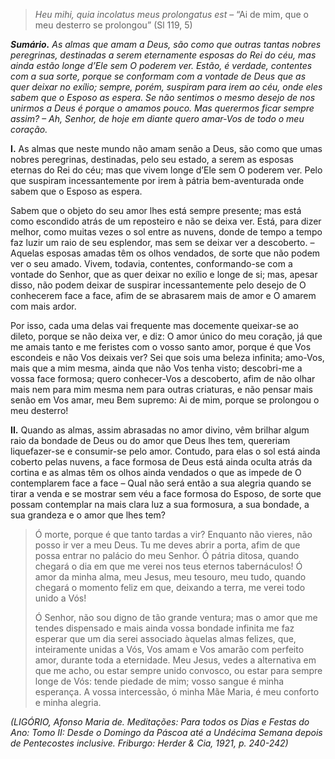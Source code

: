 > *Heu mihi, quia incolatus meus prolongatus est* – “Ai de mim, que o meu desterro se prolongou” (Sl 119, 5)

***Sumário.** As almas que amam a Deus, são como que outras tantas nobres peregrinas, destinadas a serem eternamente esposas do Rei do céu, mas ainda estão longe d’Ele sem O poderem ver. Estão, é verdade, contentes com a sua sorte, porque se conformam com a vontade de Deus que as quer deixar no exílio; sempre, porém, suspiram para irem ao céu, onde eles sabem que o Esposo as espera. Se não sentimos o mesmo desejo de nos unirmos a Deus é porque o amamos pouco. Mas querermos ficar sempre assim? – Ah, Senhor, de hoje em diante quero amar-Vos de todo o meu coração.*

**I.** As almas que neste mundo não amam senão a Deus, são como que umas nobres peregrinas, destinadas, pelo seu estado, a serem as esposas eternas do Rei do céu; mas que vivem longe d’Ele sem O poderem ver. Pelo que suspiram incessantemente por irem à pátria bem-aventurada onde sabem que o Esposo as espera.

Sabem que o objeto do seu amor lhes está sempre presente; mas está como escondido atrás de um reposteiro e não se deixa ver. Está, para dizer melhor, como muitas vezes o sol entre as nuvens, donde de tempo a tempo faz luzir um raio de seu esplendor, mas sem se deixar ver a descoberto. – Aquelas esposas amadas têm os olhos vendados, de sorte que não podem ver o seu amado. Vivem, todavia, contentes, conformando-se com a vontade do Senhor, que as quer deixar no exílio e longe de si; mas, apesar disso, não podem deixar de suspirar incessantemente pelo desejo de O conhecerem face a face, afim de se abrasarem mais de amor e O amarem com mais ardor.

Por isso, cada uma delas vai frequente mas docemente queixar-se ao dileto, porque se não deixa ver, e diz: O amor único do meu coração, já que me amais tanto e me feristes com o vosso santo amor, porque é que Vos escondeis e não Vos deixais ver? Sei que sois uma beleza infinita; amo-Vos, mais que a mim mesma, ainda que não Vos tenha visto; descobri-me a vossa face formosa; quero conhecer-Vos a descoberto, afim de não olhar mais nem para mim mesma nem para outras criaturas, e não pensar mais senão em Vos amar, meu Bem supremo: Ai de mim, porque se prolongou o meu desterro!

**II.** Quando as almas, assim abrasadas no amor divino, vêm brilhar algum raio da bondade de Deus ou do amor que Deus lhes tem, quereriam liquefazer-se e consumir-se pelo amor. Contudo, para elas o sol está ainda coberto pelas nuvens, a face formosa de Deus está ainda oculta atrás da cortina e as almas têm os olhos ainda vendados o que as impede de O contemplarem face a face – Qual não será então a sua alegria quando se tirar a venda e se mostrar sem véu a face formosa do Esposo, de sorte que possam contemplar na mais clara luz a sua formosura, a sua bondade, a sua grandeza e o amor que lhes tem?

> Ó morte, porque é que tanto tardas a vir? Enquanto não vieres, não posso ir ver a meu Deus. Tu me deves abrir a porta, afim de que possa entrar no palácio do meu Senhor. Ó pátria ditosa, quando chegará o dia em que me verei nos teus eternos tabernáculos! Ó amor da minha alma, meu Jesus, meu tesouro, meu tudo, quando chegará o momento feliz em que, deixando a terra, me verei todo unido a Vós!
>
> Ó Senhor, não sou digno de tão grande ventura; mas o amor que me tendes dispensado e mais ainda vossa bondade infinita me faz esperar que um dia serei associado àquelas almas felizes, que, inteiramente unidas a Vós, Vos amam e Vos amarão com perfeito amor, durante toda a eternidade. Meu Jesus, vedes a alternativa em que me acho, ou estar sempre unido convosco, ou estar para sempre longe de Vós: tende piedade de mim; vosso sangue é minha esperança. A vossa intercessão, ó minha Mãe Maria, é meu conforto e minha alegria.

*(LIGÓRIO, Afonso Maria de. Meditações: Para todos os Dias e Festas do Ano: Tomo II: Desde o Domingo da Páscoa até a Undécima Semana depois de Pentecostes inclusive. Friburgo: Herder & Cia, 1921, p. 240-242)*
